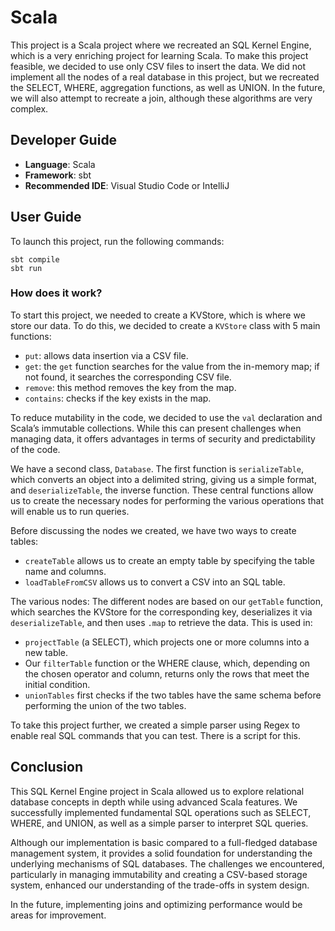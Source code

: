 # Scala

This project is a Scala project where we recreated an SQL Kernel Engine, which is a very enriching project for learning Scala. To make this project feasible, we decided to use only CSV files to insert the data. We did not implement all the nodes of a real database in this project, but we recreated the SELECT, WHERE, aggregation functions, as well as UNION. In the future, we will also attempt to recreate a join, although these algorithms are very complex.

## Developer Guide

- **Language**: Scala
- **Framework**: sbt
- **Recommended IDE**: Visual Studio Code or IntelliJ

## User Guide

To launch this project, run the following commands:

```
sbt compile
sbt run
```

### How does it work?

To start this project, we needed to create a KVStore, which is where we store our data. To do this, we decided to create a `KVStore` class with 5 main functions:
- `put`: allows data insertion via a CSV file.
- `get`: the `get` function searches for the value from the in-memory map; if not found, it searches the corresponding CSV file.
- `remove`: this method removes the key from the map.
- `contains`: checks if the key exists in the map.

To reduce mutability in the code, we decided to use the `val` declaration and Scala’s immutable collections. While this can present challenges when managing data, it offers advantages in terms of security and predictability of the code.

We have a second class, `Database`. The first function is `serializeTable`, which converts an object into a delimited string, giving us a simple format, and `deserializeTable`, the inverse function. These central functions allow us to create the necessary nodes for performing the various operations that will enable us to run queries.

Before discussing the nodes we created, we have two ways to create tables:
- `createTable` allows us to create an empty table by specifying the table name and columns.
- `loadTableFromCSV` allows us to convert a CSV into an SQL table.

The various nodes:
The different nodes are based on our `getTable` function, which searches the KVStore for the corresponding key, deserializes it via `deserializeTable`, and then uses `.map` to retrieve the data. This is used in:
- `projectTable` (a SELECT), which projects one or more columns into a new table.
- Our `filterTable` function or the WHERE clause, which, depending on the chosen operator and column, returns only the rows that meet the initial condition.
- `unionTables` first checks if the two tables have the same schema before performing the union of the two tables.

To take this project further, we created a simple parser using Regex to enable real SQL commands that you can test. There is a script for this.

## Conclusion

This SQL Kernel Engine project in Scala allowed us to explore relational database concepts in depth while using advanced Scala features. We successfully implemented fundamental SQL operations such as SELECT, WHERE, and UNION, as well as a simple parser to interpret SQL queries.

Although our implementation is basic compared to a full-fledged database management system, it provides a solid foundation for understanding the underlying mechanisms of SQL databases. The challenges we encountered, particularly in managing immutability and creating a CSV-based storage system, enhanced our understanding of the trade-offs in system design.

In the future, implementing joins and optimizing performance would be areas for improvement.
